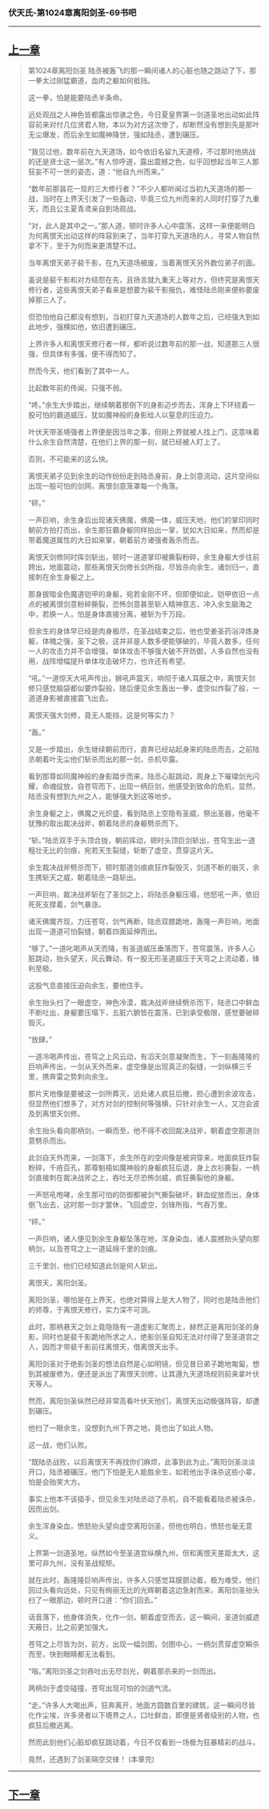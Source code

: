 ### 伏天氏-第1024章离阳剑圣-69书吧

--------
[上一章](./7e7789982ee151240c62825b1d15559f.md)
--------


>
>
>
>第1024章离阳剑圣
>陆丞被轰飞的那一瞬间诸人的心脏也随之跳动了下，那一拳太过刚猛霸道，血肉之躯如何抵挡。
>
>这一拳，怕是能要陆丞半条命。
>
>远处观战之人神色皆都露出惊骇之色，今日夏皇界第一剑道圣地出动如此阵容前来对付几位贤君人物，本以为对方这次惨了，却断然没有想到先是那叶无尘爆发，而后余生如魔神降世，强如陆丞，遭到碾压。
>
>“我见过他，数年前在九天道场，如今依旧名留九天道榜，不过那时他挑战的还是贤士这一层次。”有人惊呼道，露出震撼之色，似乎回想起当年三人那狂妄不可一世的姿态，道：“他自九州而来。”
>
>“数年前那昙花一现的三大修行者？”不少人都听闻过当初九天道场的那一战，当时在上界天引发了一些轰动，毕竟三位九州而来的人同时打穿了九重天，而且公主夏青鸢亲自到场观战。
>
>“对，此人是其中之一。”那人道，顿时许多人心中震荡，这样一来便能明白为何离恨天出动这样的阵容到来了，当年打穿九天道场的人，寻常人物自然拿不下，至于为何而来更清楚不过。
>
>当年离恨天弟子裴千影，在九天道场被废，当着离恨天另外数位弟子的面。
>
>虽说是裴千影和对方结怨在先，且扬言就九重天上等对方，但终究是离恨天修行者，这些离恨天弟子看来是想要为裴千影报仇，难怪陆丞刚来便称要废掉那三人了。
>
>但恐怕他自己都没有想到，当初打穿九天道场的人数年之后，已经强大到如此地步，强横如他，依旧遭到碾压。
>
>上界许多人和离恨天修行者一样，都听说过数年前的那一战，知道那三人很强，但具体有多强，便不得而知了。
>
>然而今天，他们看到了其中一人。
>
>比起数年前的传闻，只强不弱。
>
>“咚。”余生大步踏出，继续朝着那倒下的身影迈步而去，浑身上下环绕着一股可怕的霸道威压，犹如魔神般的身影给人以窒息的压迫力。
>
>叶伏天带圣境强者上界便是因当年之事，但刚上界就被人找上门，这意味着什么余生自然清楚，在他们上界的那一刻，就已经被人盯上了。
>
>否则，不可能来的这么快。
>
>离恨天弟子见到余生的动作纷纷走到陆丞身前，身上剑意流动，这片空间似出现一股可怕的剑网，离恨剑意笼罩每一个角落。
>
>“砰。”
>
>一声巨响，余生身后出现诸天佛魔，佛魔一体，威压天地，他们的掌印同时朝前方拍打而出，余生那狂霸身躯同样拍出一掌，犹如大日如来，然而却是带着魔道属性的大日如来掌，朝着前方诸强者轰杀而去。
>
>离恨天剑修同时挥剑斩出，顿时一道道掌印被撕裂粉碎，余生身躯大步往前跨出，地面震动，那些离恨天剑修长剑所指，尽皆杀向余生，诸剑归一，直接刺在余生身躯之上。
>
>那身披暗金色魔道铠甲的身躯，宛若金刚不坏，但即便如此，铠甲依旧一点点的被离恨剑意粉碎撕裂，恐怖剑意甚至斩人精神意志，冲入余生脑海之中，若换一人，怕是身体直接分离，被斩为千万段。
>
>但余生的身体早已经是肉身极尽，在圣战结束之后，他也受姜圣药浴淬炼身躯，体魄之强，圣下之极，这并非是人数多便能够破的，毕竟人数多，任何一人的攻击力并不会增强，单体攻击不够强大破不开防御，人多自然也没有用，战阵增幅提升单体攻击破坏力，也许还有希望。
>
>“吼。”一道惊天大吼声传出，狮吼声震天，响彻于诸人耳膜之中，离恨天剑修只感觉脑袋都似要炸裂般，随后便见余生轰出一拳，虚空似炸裂了般，一道道身影被直接震飞出去。
>
>离恨天强大剑修，竟无人能挡，这是何等实力？
>
>“轰。”
>
>又是一步踏出，余生继续朝前而行，直奔已经站起身来的陆丞而去，之前陆丞朝着叶无尘他们斩杀而出的那一剑，杀机毕露。
>
>看到那尊如同魔神般的身影踏步而来，陆丞心脏跳动，周身上下璀璨剑光闪耀，命魂绽放，自苍穹而下，出现一柄巨剑，他感受到致命的危机，显然，陆丞没有想到九州之人，能够强大到这等地步。
>
>余生身躯之上，佛魔之光炽盛，看到陆丞上空隐有圣威，祭出圣器，他毫不犹豫的取出裁决战斧，朝着陆丞的身躯劈杀而下。
>
>“斩。”陆丞双手于头顶合拢，朝前挥动，顿时头顶巨剑斩出，苍穹生出一道粗壮无比的剑痕，宛若天生裂缝，斩断了虚空，贯穿这片天。
>
>余生裁决战斧劈杀而下，顿时那道剑痕疯狂炸裂毁灭，剑道不断的崩灭，余生携斩天之威，朝着陆丞一路斩出。
>
>一声巨响，裁决战斧斩在了圣剑之上，将陆丞身躯压塌，他怒吼一声，依旧死死支撑着，剑气暴涨。
>
>诸天佛魔齐现，力压苍穹，剑气再断，陆丞双膝跪地，轰隆一声巨响，地面出现一道道可怕裂缝，朝着四面延伸而出。
>
>“够了。”一道叱喝声从天而降，有圣道威压垂落而下，苍穹震荡，许多人心脏跳动，抬头望天，风云舞动，有一股无形圣道威压于天穹之上流动着，锋利至极。
>
>这股气息直接压迫向余生，要他住手。
>
>余生抬头扫了一眼虚空，神色冷漠，裁决战斧继续劈杀而下，陆丞口中鲜血不断吐出，身躯要压塌下，五脏六腑皆在震荡，已到承受极限，感觉要破碎毁灭。
>
>“放肆。”
>
>一道冷喝声传出，苍穹之上风云动，有滔天剑意凝聚而生，下一刻轰隆隆的巨响声传出，一剑从天外而来，虚空像是出现真正的裂缝，一剑纵横三千里，携奔雷之势刺向余生。
>
>那片天地像是要被这一剑所葬灭，远处诸人疯狂后撤，担心遭到余波攻击，但显然他们想多了，对方对剑的控制何等强横，只针对余生一人，又岂会波及到离恨天剑修。
>
>余生抬头看向那柄剑，一瞬而至，他不得不收回裁决战斧，朝着虚空那道剑意劈杀而出。
>
>此剑自天外而来，一剑落下，余生所在的空间像是被洞穿来，地面疯狂炸裂粉碎，千疮百孔，那尊魁梧如魔神般的身躯疯狂后退，身上衣衫撕裂，一柄剑直接刺在裁决战斧之上，吞吐无尽恐怖剑威，疯狂撕裂他的身躯。
>
>一声怒吼咆哮，余生那可怕的防御都被剑气撕裂破坏，鲜血绽放而出，身体倒飞出去，这时那一剑才罢休，飞回虚空，剑锋所指，气吞万里。
>
>“砰。”
>
>一声巨响，诸人便见到余生身躯坠落在地，浑身染血，诸人震撼抬头望向那柄剑，以及苍穹之上一道延绵千里的剑痕。
>
>三千里剑，他们已经知道此剑是何人斩出。
>
>离恨天，离阳剑圣。
>
>离阳剑圣，哪怕是在上界天，也绝对算得上是大人物了，同时也是陆丞他们的师尊，于离恨天修行，实力深不可测。
>
>此时，那柄悬天之剑上竟隐隐有一道虚影汇聚而上，赫然正是离阳剑圣的身影，同时也是裴千影跪地所求之人，绝影剑圣自知无法对付得了至圣道宫之人，因而才带裴千影前往离恨天，借离恨天出手。
>
>离阳剑圣对于绝影剑圣的想法自然是心如明镜，但见昔日弟子跪地匍匐，想到其被废修为，便还是派出了离恨天剑修，让其遵九天道场规则前来拿叶伏天等人。
>
>然而，离阳剑圣纵然已经非常高看叶伏天他们，离恨天出动极强阵容，却遭到碾压。
>
>他扫了一眼余生，没想到九州下界之地，竟也出了如此人物。
>
>这一战，他们认败。
>
>“既陆丞战败，以后离恨天不再找你们麻烦，此事到此为止。”离阳剑圣淡淡开口，陆丞被碾压，他门下怕是无人能胜余生，如若他出手诛杀这些小辈，怕是会贻笑大方。
>
>事实上他本不该插手，但见余生对陆丞动了杀机，自不能看着陆丞被诛杀，因而出剑。
>
>余生浑身染血，愤怒抬头望向虚空离阳剑圣，但他也明白，愤怒也毫无意义。
>
>上界第一剑道圣地，纵然如今至圣道宫纵横九州，但和离恨天差距太大，这里可非九州，没有圣战规矩。
>
>就在此时，轰隆隆巨响声传出，许多人只感觉耳膜颤动着，极为难受，他们回过头看向远处，只见有绚丽无比的光辉朝着这边急射而来，离阳剑圣抬头扫了一眼那边，顿时开口道：“你们回去。”
>
>话音落下，他身体消失，化作一剑，朝着虚空而去，这一瞬间，圣道剑威遮天蔽日，比之前更加强大。
>
>苍穹之上尽皆为剑，前方，出现一幅剑图，剑图中心，一柄剑贯穿虚空瞬杀而至，快到眼睛都无法看到。
>
>“嗡。”离阳剑圣之剑吞吐出无尽剑光，朝着那杀来的一剑而出。
>
>两柄剑于虚空碰撞，苍穹出现可怕的剑道气流。
>
>“走。”许多人大喝出声，狂奔离开，地面方圆数百里的建筑，这一瞬间尽皆化作尘埃，许多贤者以下境界之人，口吐鲜血，即便是贤者级别的人物，也疯狂后撤逃离。
>
>然而此刻他们心脏却疯狂跳动着，今日不仅看到一场极为狂暴精彩的战斗。
>
>竟然，还遇到了剑圣隔空交锋！
>(本章完)
>
>

--------
[下一章](./5cfe76751ce315702933d5441e41396e.md)
--------
